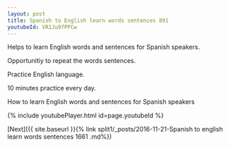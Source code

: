```yaml
---
layout: post
title: Spanish to English learn words sentences 891 
youtubeId: VR1Ju9fPPCw
---
```

 
 
Helps to learn English words and sentences for Spanish speakers.

Opportunitiy to repeat the words sentences. 

Practice English language. 
 
10 minutes practice every day. 
 
How to learn English words and sentences for Spanish speakers 
 
{% include youtubePlayer.html id=page.youtubeId %}
 
 
[Next]({{ site.baseurl }}{% link  split1/_posts/2016-11-21-Spanish to english learn words sentences 1661 .md%})
 
